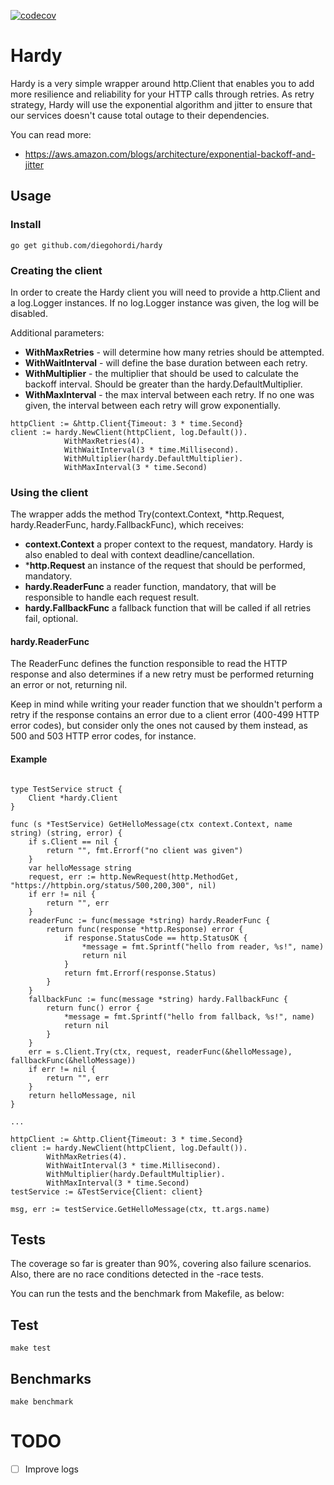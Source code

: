 [![codecov](https://codecov.io/gh/diegohordi/hardy/branch/master/graph/badge.svg?token=2BPZ9TX105)](https://codecov.io/gh/diegohordi/hardy)

# Hardy

Hardy is a very simple wrapper around http.Client that enables you to 
add more resilience and reliability for your HTTP calls through retries. As retry 
strategy, Hardy will use the exponential algorithm and jitter to ensure that 
our services doesn't cause total outage to their dependencies.

You can read more:
* https://aws.amazon.com/blogs/architecture/exponential-backoff-and-jitter

## Usage

### Install

`go get github.com/diegohordi/hardy`

### Creating the client

In order to create the Hardy client you will need to provide a http.Client and a 
log.Logger instances. If no log.Logger instance was given, the log will be disabled.

Additional parameters:
* **WithMaxRetries** - will determine how many retries should be attempted.
* **WithWaitInterval** - will define the base duration between each retry.
* **WithMultiplier** - the multiplier that should be used to calculate the backoff interval. Should be greater than the hardy.DefaultMultiplier.
* **WithMaxInterval** - the max interval between each retry. If no one was given, the interval between each retry will grow exponentially.

```
httpClient := &http.Client{Timeout: 3 * time.Second}
client := hardy.NewClient(httpClient, log.Default()).
		    WithMaxRetries(4).
		    WithWaitInterval(3 * time.Millisecond).
		    WithMultiplier(hardy.DefaultMultiplier).
		    WithMaxInterval(3 * time.Second)
```

### Using the client

The wrapper adds the method Try(context.Context, *http.Request, hardy.ReaderFunc, hardy.FallbackFunc),
which receives:

* **context.Context** a proper context to the request, mandatory. Hardy is also enabled to deal with context deadline/cancellation.
* ***http.Request** an instance of the request that should be performed, mandatory.
* **hardy.ReaderFunc** a reader function, mandatory, that will be responsible to handle each request result.
* **hardy.FallbackFunc** a fallback function that will be called if all retries fail, optional.

#### hardy.ReaderFunc

The ReaderFunc defines the function responsible to read the HTTP response and also determines if a new retry
must be performed returning an error or not, returning nil.

Keep in mind while writing your reader function that we shouldn't perform a retry if the response contains
an error due to a client error (400-499 HTTP error codes), but consider only the ones not caused by them instead,
as 500 and 503 HTTP error codes, for instance.

#### Example

```

type TestService struct {
	Client *hardy.Client
}

func (s *TestService) GetHelloMessage(ctx context.Context, name string) (string, error) {
	if s.Client == nil {
		return "", fmt.Errorf("no client was given")
	}
	var helloMessage string
	request, err := http.NewRequest(http.MethodGet, "https://httpbin.org/status/500,200,300", nil)
	if err != nil {
		return "", err
	}
	readerFunc := func(message *string) hardy.ReaderFunc {
		return func(response *http.Response) error {
			if response.StatusCode == http.StatusOK {
				*message = fmt.Sprintf("hello from reader, %s!", name)
				return nil
			}
			return fmt.Errorf(response.Status)
		}
	}
	fallbackFunc := func(message *string) hardy.FallbackFunc {
		return func() error {
			*message = fmt.Sprintf("hello from fallback, %s!", name)
			return nil
		}
	}
	err = s.Client.Try(ctx, request, readerFunc(&helloMessage), fallbackFunc(&helloMessage))
	if err != nil {
		return "", err
	}
	return helloMessage, nil
}

...

httpClient := &http.Client{Timeout: 3 * time.Second}
client := hardy.NewClient(httpClient, log.Default()).
		WithMaxRetries(4).
		WithWaitInterval(3 * time.Millisecond).
		WithMultiplier(hardy.DefaultMultiplier).
		WithMaxInterval(3 * time.Second)
testService := &TestService{Client: client}

msg, err := testService.GetHelloMessage(ctx, tt.args.name)
```

## Tests

The coverage so far is greater than 90%, covering also failure scenarios. Also, there are no 
race conditions detected in the -race tests.

You can run the tests and the benchmark from Makefile, as below:

## Test
`make test`

## Benchmarks
`make benchmark`

# TODO

- [ ] Improve logs
